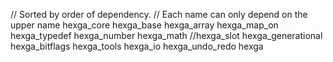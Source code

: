 // Sorted by order of dependency.
// Each name can only depend on the upper name
hexga_core
hexga_base
hexga_array
hexga_map_on
hexga_typedef
hexga_number
hexga_math
//hexga_slot
hexga_generational
hexga_bitflags
hexga_tools
hexga_io
hexga_undo_redo
hexga